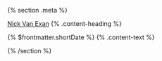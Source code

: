 {% section .meta %}

[Nick Van Exan](/) {% .content-heading %}

{% $frontmatter.shortDate %} {% .content-text %}

{% /section %}
